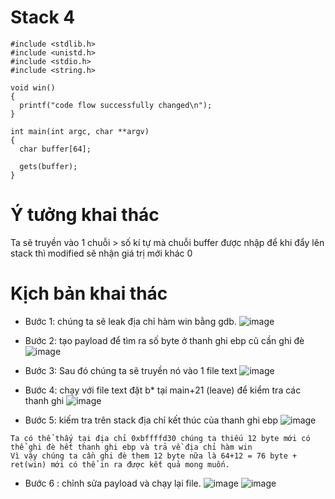 # Stack 4
```
#include <stdlib.h>
#include <unistd.h>
#include <stdio.h>
#include <string.h>

void win()
{
  printf("code flow successfully changed\n");
}

int main(int argc, char **argv)
{
  char buffer[64];

  gets(buffer);
}
```

# Ý tưởng khai thác
Ta sẽ truyền vào 1 chuỗi > số kí tự mà chuỗi buffer được nhập để khi đẩy lên stack thì modified sẽ nhận giá trị mới khác 0

# Kịch bản khai thác

- Bước 1: chúng ta sẽ leak địa chỉ hàm win bằng gdb.
 ![image](https://user-images.githubusercontent.com/91616280/188239062-965d13b3-8029-4d0d-afbc-de8677dc4593.png)

- Bước 2: tạo payload để tìm ra số byte ở thanh ghi ebp cũ cần ghi đè
![image](https://user-images.githubusercontent.com/91616280/188245874-6bbb687c-2e42-435f-9ba4-4f35c9015927.png)

- Bước 3: Sau đó chúng ta sẽ truyền nó vào 1 file text
![image](https://user-images.githubusercontent.com/91616280/188245886-8c600fe5-d49c-40b5-885e-09d52648bfb3.png)

- Bước 4: chạy với file text đặt b* tại main+21 (leave)  để kiểm tra các thanh ghi
![image](https://user-images.githubusercontent.com/91616280/188245917-aa4d0fe0-fdb0-44a4-9c06-050ae72411c7.png)

- Bước 5: kiếm tra trên stack địa chỉ kết thúc của thanh ghi ebp
![image](https://user-images.githubusercontent.com/91616280/188245932-57ccad0b-9be6-46d2-9951-44efd36262f4.png)

```
Ta có thể thấy tại địa chỉ 0xbffffd30 chúng ta thiếu 12 byte mới có thể ghi đè hết thanh ghi ebp và trả về địa chỉ hàm win
Vì vậy chúng ta cần ghi đè them 12 byte nữa là 64+12 = 76 byte + ret(win) mới có thể in ra được kết quả mong muốn.

```
- Bước 6 : chỉnh sửa payload và chạy lại file.
![image](https://user-images.githubusercontent.com/91616280/188245972-c994de74-8d96-46ec-9b75-1c4ee82a06ba.png)
![image](https://user-images.githubusercontent.com/91616280/188245993-be8afc9b-f307-4bc1-936e-3a197e2e93af.png)

